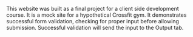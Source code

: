 This website was built as a final project for a client side development course. It is a mock site for a hypothetical Crossfit gym. It demonstrates successful form validation, checking for proper input before allowing submission. Successful validation will send the input to the Output tab.
